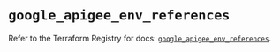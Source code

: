 # `google_apigee_env_references`

Refer to the Terraform Registry for docs: [`google_apigee_env_references`](https://registry.terraform.io/providers/hashicorp/google/6.28.0/docs/resources/apigee_env_references).
